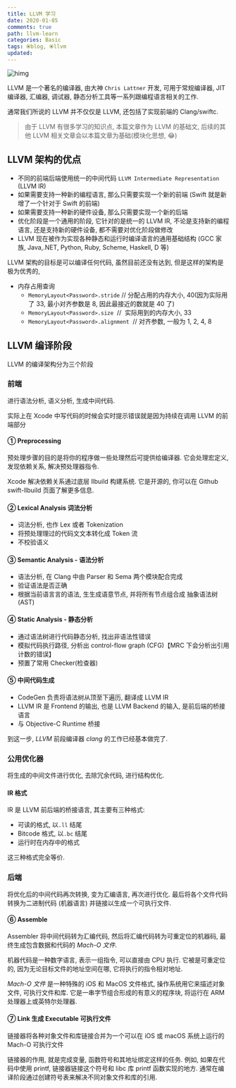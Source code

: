 ```yaml
---
title: LLVM 学习
date: 2020-01-05
comments: true
path: llvm-learn
categories: Basic
tags: ⦿blog, ⦿llvm
updated:
---
```


![himg](https://a.hanleylee.com/HKMS/2020-02-29-LLVM.png?x-oss-process=style/WaMa)

LLVM 是一个著名的编译器, 由大神 `Chris Lattner` 开发, 可用于常规编译器, JIT 编译器, 汇编器, 调试器, 静态分析工具等一系列跟编程语言相关的工作.

通常我们所说的 LLVM 并不仅仅是 LLVM, 还包括了实现前端的 Clang/swiftc.

<!-- more -->

> 由于 LLVM 有很多学习的知识点, 本篇文章作为 LLVM 的基础文, 后续的其他 LLVM 相关文章会以本篇文章为基础(模块化思想, 😂)

## LLVM 架构的优点

- 不同的前端后端使用统一的中间代码 `LLVM Intermediate Representation` (LLVM IR)
- 如果需要支持一种新的编程语言, 那么只需要实现一个新的前端 (Swift 就是新增了一个针对于 Swift 的前端)
- 如果需要支持一种新的硬件设备, 那么只需要实现一个新的后端
- 优化阶段是一个通用的阶段, 它针对的是统一的 LLVM IR, 不论是支持新的编程语言, 还是支持新的硬件设备, 都不需要对优化阶段做修改
- LLVM 现在被作为实现各种静态和运行时编译语言的通用基础结构 (GCC 家族, Java,.NET, Python, Ruby, Scheme, Haskell, D 等)

LLVM 架构的目标是可以编译任何代码, 虽然目前还没有达到, 但是这样的架构是极为优秀的,

- 内存占用查询
    - `MemoryLayout<Password>.stride` // 分配占用的内存大小, 40(因为实际用了 33, 最小对齐参数是 8, 因此最接近的数就是 40 了)
    - `MemoryLayout<Password>.size`  //  实际用到的内存大小, 33
    - `MemoryLayout<Password>.alignment`  // 对齐参数, 一般为 1, 2, 4, 8

## LLVM 编译阶段

LLVM 的编译架构分为三个阶段

### 前端

进行语法分析, 语义分析, 生成中间代码.

实际上在 Xcode 中写代码的时候会实时提示错误就是因为持续在调用 LLVM 的前端部分

#### ① Preprocessing

预处理步骤的目的是将你的程序做一些处理然后可提供给编译器. 它会处理宏定义, 发现依赖关系, 解决预处理器指令.

Xcode 解决依赖关系通过底层 llbuild 构建系统. 它是开源的, 你可以在 Github swift-llbuild 页面了解更多信息.

#### ② Lexical Analysis 词法分析

- 词法分析, 也作 Lex 或者 Tokenization
- 将预处理理过的代码⽂文本转化成 Token 流
- 不校验语义

#### ③ Semantic Analysis - 语法分析

- 语法分析, 在 Clang 中由 Parser 和 Sema 两个模块配合完成
- 验证语法是否正确
- 根据当前语⾔言的语法, ⽣生成语意节点, 并将所有节点组合成 抽象语法树 (AST)

#### ④ Static Analysis - 静态分析

- 通过语法树进行代码静态分析, 找出非语法性错误
- 模拟代码执行路径, 分析出 control-flow graph (CFG)【MRC 下会分析出引用计数的错误】
- 预置了常用 Checker(检查器)

#### ⑤ 中间代码生成

- CodeGen 负责将语法树从顶至下遍历, 翻译成 LLVM IR
- LLVM IR 是 Frontend 的输出, 也是 LLVM Backend 的输入, 是前后端的桥接语言
- 与 Objective-C Runtime 桥接

到这一步, *LLVM* 前段编译器 *clang* 的工作已经基本做完了.

### 公用优化器

将生成的中间文件进行优化, 去除冗余代码, 进行结构优化.

#### IR 格式

IR 是 LLVM 前后端的桥接语言, 其主要有三种格式:

- 可读的格式, 以`.ll` 结尾
- Bitcode 格式, 以`.bc` 结尾
- 运行时在内存中的格式

这三种格式完全等价.

### 后端

将优化后的中间代码再次转换, 变为汇编语言, 再次进行优化. 最后将各个文件代码转换为二进制代码 (机器语言) 并链接以生成一个可执行文件.

#### ⑥ Assemble

Assembler 将中间代码转为汇编代码, 然后将汇编代码转为可重定位的机器码, 最终生成包含数据和代码的 *Mach-O 文件*.

机器代码是一种数字语言, 表示一组指令, 可以直接由 CPU 执行. 它被是可重定位的, 因为无论目标文件的地址空间在哪, 它将执行的指令相对地址.

*Mach-O 文件* 是一种特殊的 iOS 和 MacOS 文件格式, 操作系统用它来描述对象文件, 可执行文件和库. 它是一串字节组合形成的有意义的程序块, 将运行在 ARM 处理器上或英特尔处理器.

#### ⑦ Link 生成 Executable 可执行文件

链接器将各种对象文件和库链接合并为一个可以在 iOS 或 macOS 系统上运行的 Mach-O 可执行文件

链接器的作用, 就是完成变量, 函数符号和其地址绑定这样的任务. 例如, 如果在代码中使用 printf, 链接器链接这个符号和 libc 库 printf 函数实现的地方. 通常在编译阶段通过创建符号表来解决不同对象文件和库的引用.

